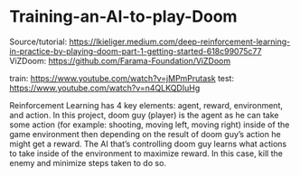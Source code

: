 # Training-an-AI-to-play-Doom

Source/tutorial: https://lkieliger.medium.com/deep-reinforcement-learning-in-practice-by-playing-doom-part-1-getting-started-618c99075c77
ViZDoom: https://github.com/Farama-Foundation/ViZDoom

train: https://www.youtube.com/watch?v=jMPmPrutask
test: https://www.youtube.com/watch?v=n4QLKQDIuHg

Reinforcement Learning has 4 key elements: agent, reward, environment, and action. In this project, doom guy (player) is the agent as he can take some action (for example: shooting, moving left, moving right) inside of the game environment then depending on the result of doom guy’s action he might get a reward. The AI that’s controlling doom guy learns what actions to take inside of the environment to maximize reward. In this case, kill the enemy and minimize steps taken to do so.
